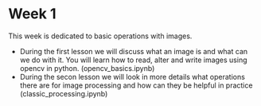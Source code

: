 # Week 1

This week is dedicated to basic operations with images.
* During the first lesson we will discuss what an image is
and what can we do with it. You will learn how to read, alter
and write images using opencv in python. (opencv_basics.ipynb)
* During the secon lesson we will look in more details what
operations there are for image processing and how can they be
helpful in practice (classic_processing.ipynb)
